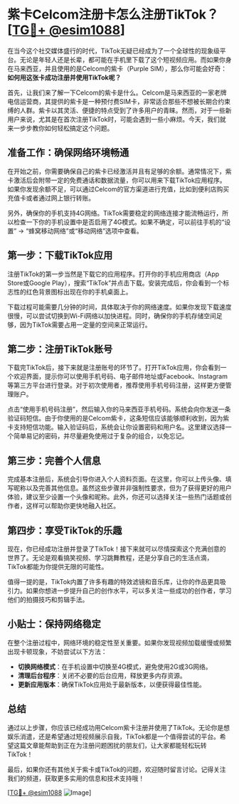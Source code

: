 # 紫卡Celcom注册卡怎么注册TikTok？[[TG💪+ @esim1088](https://t.me/s/esim1088)]

在当今这个社交媒体盛行的时代，TikTok无疑已经成为了一个全球性的现象级平台。无论是年轻人还是长辈，都可能在手机里下载了这个短视频应用。而如果你身在马来西亚，并且使用的是Celcom的紫卡（Purple SIM），那么你可能会好奇：**如何用这张卡成功注册并使用TikTok呢？**

首先，让我们来了解一下Celcom的紫卡是什么。Celcom是马来西亚的一家老牌电信运营商，其提供的紫卡是一种预付费SIM卡，非常适合那些不想被长期合约束缚的人群。紫卡以其灵活、便捷的特点受到了许多用户的青睐。然而，对于一些新用户来说，尤其是在首次注册TikTok时，可能会遇到一些小麻烦。今天，我们就来一步步教你如何轻松搞定这个问题。

## 准备工作：确保网络环境畅通

在开始之前，你需要确保自己的紫卡已经激活并且有足够的余额。通常情况下，紫卡激活后会附带一定的免费通话和数据流量，你可以用来下载TikTok应用程序。如果你发现余额不足，可以通过Celcom的官方渠道进行充值，比如到便利店购买充值卡或者通过网上银行转账。

另外，确保你的手机支持4G网络。TikTok需要稳定的网络连接才能流畅运行，所以检查一下你的手机设置中是否启用了4G模式。如果不确定，可以前往手机的“设置” -> “蜂窝移动网络”或“移动网络”选项中查看。

## 第一步：下载TikTok应用

注册TikTok的第一步当然是下载它的应用程序。打开你的手机应用商店（App Store或Google Play），搜索“TikTok”并点击下载。安装完成后，你会看到一个标志性的红色背景图标出现在你的手机桌面上。

下载过程可能需要几分钟的时间，具体取决于你的网络速度。如果你发现下载速度很慢，可以尝试切换到Wi-Fi网络以加快进程。同时，确保你的手机存储空间足够，因为TikTok需要占用一定量的空间来正常运行。

## 第二步：注册TikTok账号

下载完TikTok后，接下来就是注册账号的环节了。打开TikTok应用，你会看到一个欢迎界面，提示你可以使用手机号码、电子邮件地址或Facebook、Instagram等第三方平台进行登录。对于初次使用者，推荐使用手机号码注册，这样更方便管理账户。

点击“使用手机号码注册”，然后输入你的马来西亚手机号码。系统会向你发送一条验证码短信。由于你使用的是Celcom紫卡，这条短信应该能够顺利收到，因为紫卡支持短信功能。输入验证码后，系统会让你设置密码和用户名。这里建议选择一个简单易记的密码，并尽量避免使用过于复杂的组合，以免忘记。

## 第三步：完善个人信息

完成基本注册后，系统会引导你进入个人资料页面。在这里，你可以上传头像、填写昵称以及完善其他信息。虽然这些步骤并非强制性要求，但为了获得更好的用户体验，建议至少设置一个头像和昵称。此外，你还可以选择关注一些热门话题或创作者，这样可以帮助你更快地融入社区。

## 第四步：享受TikTok的乐趣

现在，你已经成功注册并登录了TikTok！接下来就可以尽情探索这个充满创意的世界了。无论是观看搞笑视频、学习跳舞教程，还是分享自己的生活点滴，TikTok都能为你提供无限的可能性。

值得一提的是，TikTok内置了许多有趣的特效滤镜和音乐库，让你的作品更具吸引力。如果你想进一步提升自己的创作水平，可以多关注一些成功的创作者，学习他们的拍摄技巧和剪辑手法。

## 小贴士：保持网络稳定

在整个注册过程中，网络环境的稳定性至关重要。如果你发现视频加载缓慢或频繁出现卡顿现象，不妨尝试以下方法：

- **切换网络模式**：在手机设置中切换至4G模式，避免使用2G或3G网络。
- **清理后台程序**：关闭不必要的后台应用，释放更多内存资源。
- **更新应用版本**：确保TikTok应用处于最新版本，以便获得最佳性能。

## 总结

通过以上步骤，你应该已经成功用Celcom紫卡注册并使用了TikTok。无论你是想娱乐消遣，还是希望通过短视频展示自我，TikTok都是一个值得尝试的平台。希望这篇文章能帮助到正在为注册问题困扰的朋友们，让大家都能轻松玩转TikTok！

最后，如果你还有其他关于紫卡或TikTok的问题，欢迎随时留言讨论。记得关注我们的频道，获取更多实用的信息和技术支持哦！

[[TG💪+ @esim1088](https://t.me/s/esim1088) ![Image](https://i.postimg.cc/4NQfJmqS/Snipaste-2025-05-13-00-14-12.png)]